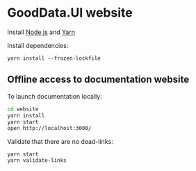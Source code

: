 # GoodData.UI website

Install [Node.js](http://nodejs.org) and [Yarn](https://classic.yarnpkg.com)

Install dependencies:
```
yarn install --frozen-lockfile
```

## Offline access to documentation website

To launch documentation locally:

```bash
cd website
yarn install
yarn start
open http://localhost:3000/
```

Validate that there are no dead-links:
```
yarn start
yarn validate-links
```
